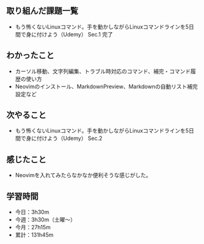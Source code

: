 ## 取り組んだ課題一覧
- もう怖くないLinuxコマンド。手を動かしながらLinuxコマンドラインを5日間で身に付けよう（Udemy） Sec.1 完了
## わかったこと
- カーソル移動、文字列編集、トラブル時対応のコマンド、補完・コマンド履歴の使い方
- Neovimのインストール、MarkdownPreview、Markdownの自動リスト補完設定など    
## 次やること
- もう怖くないLinuxコマンド。手を動かしながらLinuxコマンドラインを5日間で身に付けよう（Udemy） Sec.2
## 感じたこと
- Neovimを入れてみたらなかなか便利そうな感じがした。
## 学習時間
- 今日：3h30m
- 今週：3h30m（土曜〜）
- 今月：27h15m
- 累計：131h45m
